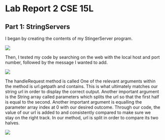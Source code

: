 # Lab Report 2 CSE 15L

## Part 1: StringServers
I began by creating the contents of my StingerServer program.  

 <img src = "https://user-images.githubusercontent.com/130005419/230982176-812e9336-bd10-46de-bac3-9f8bc1ee4eeb.png">
 
 Then, I tested my code by searching on the web with the local host and port number, followed by the message I wanted to add.
 
  <img src = "https://user-images.githubusercontent.com/130005419/230982176-812e9336-bd10-46de-bac3-9f8bc1ee4eeb.png">
  
  The handleRequest method is called
  One of the relevant arguments within the method is url.getpath and contains. This is what ultimately matches our string url in order to display the correct
  output.
  Another important argument is the String array called parameters which splits the url so that the first half is equal to the second.
  Another important argument is equalling the parameter array index at 0 with our desired outcome. 
  Through our code, the value of our url is added to and consistently compared to make sure we stay on the right track. In our method, url is split in order
  to compare its two halves.
  
 <img src = "https://user-images.githubusercontent.com/130005419/230982176-812e9336-bd10-46de-bac3-9f8bc1ee4eeb.png">

